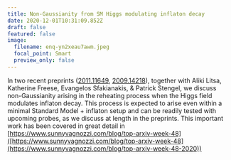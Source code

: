 ```yaml
---
title: Non-Gaussianity from SM Higgs modulating inflaton decay
date: 2020-12-01T10:31:09.852Z
draft: false
featured: false
image:
  filename: enq-yn2xeau7awm.jpeg
  focal_point: Smart
  preview_only: false
---
```

In two recent preprints ([](https://arxiv.org/abs/2011.05377)[2011.11649](https://arxiv.org/abs/2011.11649), [2009.14218](https://arxiv.org/abs/2009.14218)), together with Aliki Litsa, Katherine Freese, Evangelos Sfakianakis, & Patrick Stengel, we discuss non-Gaussianity arising in the reheating process when the Higgs field modulates inflaton decay. This process is expected to arise even within a minimal Standard Model + inflaton setup and can be readily tested with upcoming probes, as we discuss at length in the preprints. This important work has been covered in great detail in [https://www.sunnyvagnozzi.com/blog/top-arxiv-week-48]([https://www.sunnyvagnozzi.com/blog/top-arxiv-week-48](https://www.sunnyvagnozzi.com/blog/top-arxiv-week-48-2020))